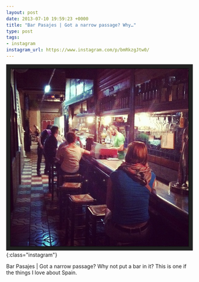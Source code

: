 ```yaml
---
layout: post
date: 2013-07-10 19:59:23 +0000
title: "Bar Pasajes | Got a narrow passage? Why…"
type: post
tags:
- instagram
instagram_url: https://www.instagram.com/p/bmRkzgJtw0/
---
```


![Instagram - bmRkzgJtw0](/img/bmRkzgJtw0.jpg){:class="instagram"}

Bar Pasajes | Got a narrow passage? Why not put a bar in it? This is one if the things I love about Spain.
